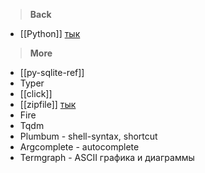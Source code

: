 > **Back**
- [[Python]] [тык](Python.md)

> **More**
- [[py-sqlite-ref]]
- Typer
- [[click]]
- [[zipfile]] [тык](zipfile.md)
- Fire  
- Tqdm
- Plumbum - shell-syntax, shortcut
- Argcomplete - autocomplete
- Termgraph - ASCII графика и диаграммы
